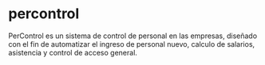 # percontrol
PerControl es un sistema de control de personal en las empresas, diseñado con el fin de automatizar el ingreso de personal nuevo, calculo de salarios, asistencia y control de acceso general.
